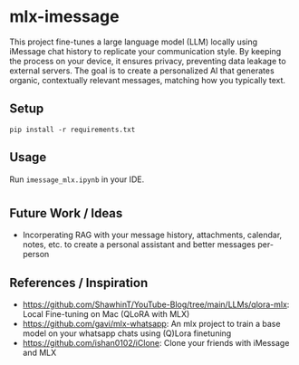 # mlx-imessage
This project fine-tunes a large language model (LLM) locally using iMessage chat history to replicate your communication style. By keeping the process on your device, it ensures privacy, preventing data leakage to external servers. The goal is to create a personalized AI that generates organic, contextually relevant messages, matching how you typically text.

## Setup

```
pip install -r requirements.txt
```

## Usage

Run ```imessage_mlx.ipynb``` in your IDE. 

#
## Future Work / Ideas
- Incorperating RAG with your message history, attachments, calendar, notes, etc. to create a personal assistant and better messages per-person

## References / Inspiration
- https://github.com/ShawhinT/YouTube-Blog/tree/main/LLMs/qlora-mlx: Local Fine-tuning on Mac (QLoRA with MLX)
- https://github.com/gavi/mlx-whatsapp:  An mlx project to train a base model on your whatsapp chats using (Q)Lora finetuning
- https://github.com/ishan0102/iClone: Clone your friends with iMessage and MLX
